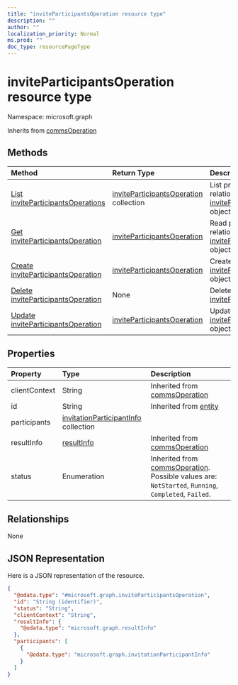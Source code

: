 ```yaml
---
title: "inviteParticipantsOperation resource type"
description: ""
author: ""
localization_priority: Normal
ms.prod: ""
doc_type: resourcePageType
---
```


# inviteParticipantsOperation resource type


Namespace: microsoft.graph




Inherits from [commsOperation](../resources/commsoperation.md)

## Methods
|Method|Return Type|Description|
|:---|:---|:---|
|[List inviteParticipantsOperations](../api/inviteparticipantsoperation-list.md)|[inviteParticipantsOperation](../resources/inviteparticipantsoperation.md) collection|List properties and relationships of the [inviteParticipantsOperation](../resources/inviteparticipantsoperation.md) objects.|
|[Get inviteParticipantsOperation](../api/inviteparticipantsoperation-get.md)|[inviteParticipantsOperation](../resources/inviteparticipantsoperation.md)|Read properties and relationships of the [inviteParticipantsOperation](../resources/inviteparticipantsoperation.md) object.|
|[Create inviteParticipantsOperation](../api/inviteparticipantsoperation-create.md)|[inviteParticipantsOperation](../resources/inviteparticipantsoperation.md)|Create a new [inviteParticipantsOperation](../resources/inviteparticipantsoperation.md) object.|
|[Delete inviteParticipantsOperation](../api/inviteparticipantsoperation-delete.md)|None|Deletes a [inviteParticipantsOperation](../resources/inviteparticipantsoperation.md).|
|[Update inviteParticipantsOperation](../api/inviteparticipantsoperation-update.md)|[inviteParticipantsOperation](../resources/inviteparticipantsoperation.md)|Update the properties of a [inviteParticipantsOperation](../resources/inviteparticipantsoperation.md) object.|

## Properties
|Property|Type|Description|
|:---|:---|:---|
|clientContext|String| Inherited from [commsOperation](../resources/commsoperation.md)|
|id|String| Inherited from [entity](../resources/entity.md)|
|participants|[invitationParticipantInfo](../resources/invitationparticipantinfo.md) collection||
|resultInfo|[resultInfo](../resources/resultinfo.md)| Inherited from [commsOperation](../resources/commsoperation.md)|
|status|Enumeration| Inherited from [commsOperation](../resources/commsoperation.md). Possible values are: `NotStarted`, `Running`, `Completed`, `Failed`.|

## Relationships
None

## JSON Representation
Here is a JSON representation of the resource.
<!-- {
  "blockType": "resource",
  "keyProperty": "id",
  "@odata.type": "microsoft.graph.inviteParticipantsOperation",
  "baseType": "microsoft.graph.commsOperation",
  "openType": true
}
-->
``` json
{
  "@odata.type": "#microsoft.graph.inviteParticipantsOperation",
  "id": "String (identifier)",
  "status": "String",
  "clientContext": "String",
  "resultInfo": {
    "@odata.type": "microsoft.graph.resultInfo"
  },
  "participants": [
    {
      "@odata.type": "microsoft.graph.invitationParticipantInfo"
    }
  ]
}
```


